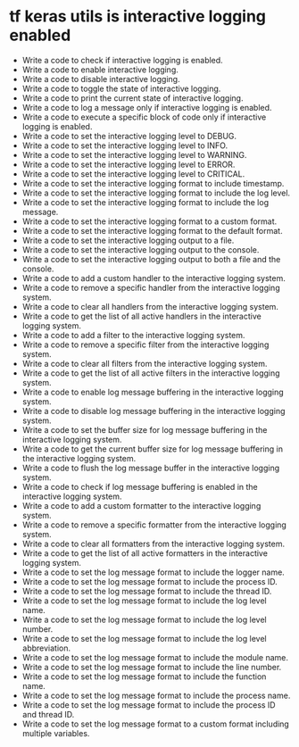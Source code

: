 # tf keras utils is interactive logging enabled

- Write a code to check if interactive logging is enabled.
- Write a code to enable interactive logging.
- Write a code to disable interactive logging.
- Write a code to toggle the state of interactive logging.
- Write a code to print the current state of interactive logging.
- Write a code to log a message only if interactive logging is enabled.
- Write a code to execute a specific block of code only if interactive logging is enabled.
- Write a code to set the interactive logging level to DEBUG.
- Write a code to set the interactive logging level to INFO.
- Write a code to set the interactive logging level to WARNING.
- Write a code to set the interactive logging level to ERROR.
- Write a code to set the interactive logging level to CRITICAL.
- Write a code to set the interactive logging format to include timestamp.
- Write a code to set the interactive logging format to include the log level.
- Write a code to set the interactive logging format to include the log message.
- Write a code to set the interactive logging format to a custom format.
- Write a code to set the interactive logging format to the default format.
- Write a code to set the interactive logging output to a file.
- Write a code to set the interactive logging output to the console.
- Write a code to set the interactive logging output to both a file and the console.
- Write a code to add a custom handler to the interactive logging system.
- Write a code to remove a specific handler from the interactive logging system.
- Write a code to clear all handlers from the interactive logging system.
- Write a code to get the list of all active handlers in the interactive logging system.
- Write a code to add a filter to the interactive logging system.
- Write a code to remove a specific filter from the interactive logging system.
- Write a code to clear all filters from the interactive logging system.
- Write a code to get the list of all active filters in the interactive logging system.
- Write a code to enable log message buffering in the interactive logging system.
- Write a code to disable log message buffering in the interactive logging system.
- Write a code to set the buffer size for log message buffering in the interactive logging system.
- Write a code to get the current buffer size for log message buffering in the interactive logging system.
- Write a code to flush the log message buffer in the interactive logging system.
- Write a code to check if log message buffering is enabled in the interactive logging system.
- Write a code to add a custom formatter to the interactive logging system.
- Write a code to remove a specific formatter from the interactive logging system.
- Write a code to clear all formatters from the interactive logging system.
- Write a code to get the list of all active formatters in the interactive logging system.
- Write a code to set the log message format to include the logger name.
- Write a code to set the log message format to include the process ID.
- Write a code to set the log message format to include the thread ID.
- Write a code to set the log message format to include the log level name.
- Write a code to set the log message format to include the log level number.
- Write a code to set the log message format to include the log level abbreviation.
- Write a code to set the log message format to include the module name.
- Write a code to set the log message format to include the line number.
- Write a code to set the log message format to include the function name.
- Write a code to set the log message format to include the process name.
- Write a code to set the log message format to include the process ID and thread ID.
- Write a code to set the log message format to a custom format including multiple variables.